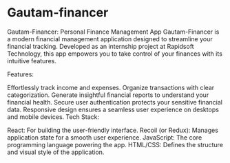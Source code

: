 # Gautam-financer
Gautam-Financer: Personal Finance Management App
Gautam-Financer is a modern financial management application designed to streamline your financial tracking. Developed as an internship project at Rapidsoft Technology, this app empowers you to take control of your finances with its intuitive features.

Features:

Effortlessly track income and expenses.
Organize transactions with clear categorization.
Generate insightful financial reports to understand your financial health.
Secure user authentication protects your sensitive financial data.
Responsive design ensures a seamless user experience on desktops and mobile devices.
Tech Stack:

React: For building the user-friendly interface.
Recoil (or Redux): Manages application state for a smooth user experience.
JavaScript: The core programming language powering the app.
HTML/CSS: Defines the structure and visual style of the application.
